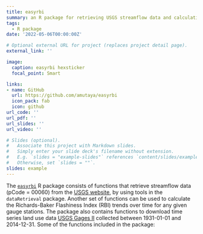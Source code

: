 ```yaml
---
title: easyrbi
summary: an R package for retrieving USGS streamflow data and calculating Richards-Baker Flashiness Index.
tags:
  - R package
date: '2022-05-06T00:00:00Z'

# Optional external URL for project (replaces project detail page).
external_link: ''

image:
  caption: easyrbi hexsticker
  focal_point: Smart

links:
- name: GitHub
  url: https://github.com/amutaya/easyrbi
  icon_pack: fab
  icon: github
url_code: ''
url_pdf: ''
url_slides: ''
url_video: ''

# Slides (optional).
#   Associate this project with Markdown slides.
#   Simply enter your slide deck's filename without extension.
#   E.g. `slides = "example-slides"` references `content/slides/example-slides.md`.
#   Otherwise, set `slides = ""`.
slides: example
---
```


The [`easyrbi`](https://github.com/amutaya/easyrbi) R package consists of functions that retrieve streamflow data (pCode = 00060) from the [USGS website](https://waterservices.usgs.gov/rest/Site-Test-Tool.html), by using tools in the `dataRetrieval` package. Another set of functions can be used to calculate the Richards-Baker Flashiness Index (RBI) trends over time for any given gauge stations. The package also contains functions to download time series land use data [USGS Gages II](https://www.sciencebase.gov/catalog/item/59692a64e4b0d1f9f05fbd39) collected between 1931-01-01 and 2014-12-31. Some of the functions included in the package:

